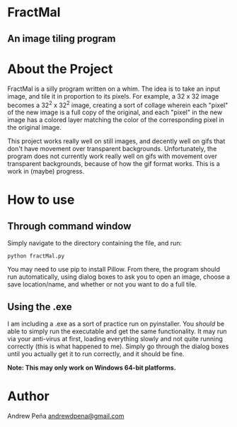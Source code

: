 # FractMal
## An image tiling program

# About the Project
FractMal is a silly program written on a whim. The idea is to take an input image, and tile it in proportion to its pixels. For example, a 32 x 32 image becomes a 32<sup>2</sup> x  32<sup>2</sup>  image, creating a sort of collage wherein each "pixel" of the new image is a full copy of the original, and each "pixel" in the new image has a colored layer matching the color of the corresponding pixel in the original image.

This project works really well on still images, and decently well on gifs that don't have movement over transparent backgrounds. Unfortunately, the program does not currently work really well on gifs with movement over transparent backgrounds, because of how the gif format works. This is a work in (maybe) progress.

# How to use
## Through command window
Simply navigate to the directory containing the file, and run:
```
python fractMal.py
```
You may need to use pip to install Pillow. From there, the program should run automatically, using dialog boxes to ask you to open an image, choose a save location/name, and whether or not you want to do a full tile.

## Using the .exe
I am including a .exe as a sort of practice run on pyinstaller. You *should* be able to simply run the executable and get the same functionality. It may run via your anti-virus at first, loading everything slowly and not quite running correctly (this is what happened to me). Simply go through the dialog boxes until you actually get it to run correctly, and it should be fine.

**Note: This may only work on Windows 64-bit platforms.**

# Author
Andrew Peña andrewdpena@gmail.com
